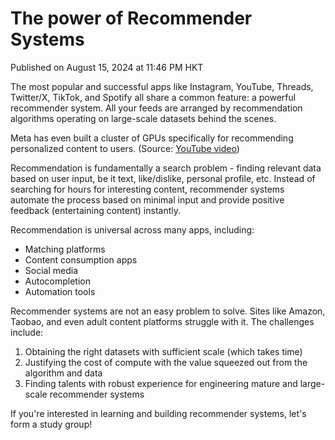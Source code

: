 # The power of Recommender Systems
Published on August 15, 2024 at 11:46 PM HKT

The most popular and successful apps like Instagram, YouTube, Threads, Twitter/X, TikTok, and Spotify all share a common feature: a powerful recommender system. All your feeds are arranged by recommendation algorithms operating on large-scale datasets behind the scenes.

Meta has even built a cluster of GPUs specifically for recommending personalized content to users. (Source: [YouTube video](https://www.youtube.com/watch?v=w-cmMcMZoZ4))

Recommendation is fundamentally a search problem - finding relevant data based on user input, be it text, like/dislike, personal profile, etc. Instead of searching for hours for interesting content, recommender systems automate the process based on minimal input and provide positive feedback (entertaining content) instantly.

Recommendation is universal across many apps, including:

-   Matching platforms
-   Content consumption apps
-   Social media
-   Autocompletion
-   Automation tools

Recommender systems are not an easy problem to solve. Sites like Amazon, Taobao, and even adult content platforms struggle with it. The challenges include:

1.  Obtaining the right datasets with sufficient scale (which takes time)
2.  Justifying the cost of compute with the value squeezed out from the algorithm and data
3.  Finding talents with robust experience for engineering mature and large-scale recommender systems

If you're interested in learning and building recommender systems, let's form a study group!
